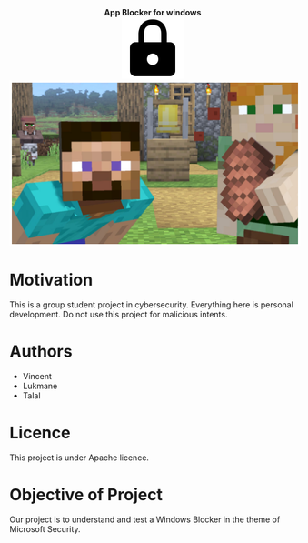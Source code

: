 <div align="center">
	<b>
  	App Blocker for windows
	</b>
</div>
<div align="center">
	<img src="./public/lock.png" alt="locker" style="border: 4px solid white;"></img>
</div>
<div align="center">
	<img src="./public/minecraft.jpg" alt="locker" style="border: 4px solid white;"></img>
</div>

# Motivation

This is a group student project in cybersecurity. Everything here is personal development. Do not use this project for malicious intents.

# Authors

- Vincent
- Lukmane
- Talal

# Licence

This project is under Apache licence.

# Objective of Project
Our project is to understand and test a Windows Blocker in the theme of Microsoft Security.


